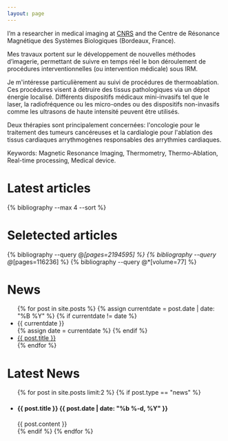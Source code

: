 ```yaml
---
layout: page
---
```


[# Reproducible Science is good. Replicated Science is better.]::

<!---
# Bla Bla
-->

I’m a researcher in medical imaging at [CNRS](https://www.cnrs.fr/fr/page-daccueil) and the Centre de Résonance Magnétique des Systèmes Biologiques (Bordeaux, France).

Mes travaux portent sur le développement de nouvelles méthodes d’imagerie, permettant de suivre en temps réel le bon déroulement de procédures interventionnelles (ou intervention médicale) sous IRM. 

Je m'intéresse particulièrement au suivi de procédures de thermoablation. Ces procédures visent à détruire des tissus pathologiques via un dépot énergie localisé. Différents dispositifs médicaux mini-invasifs tel que le laser, la radiofréquence ou les micro-ondes ou des dispositifs non-invasifs comme les ultrasons de haute intensité peuvent être utilisés. 

Deux thérapies sont principalement concernées: l'oncologie pour le traitement des tumeurs cancéreuses et la cardialogie pour l'ablation des tissus cardiaques arrythmogènes responsables des arrythmies cardiaques. 

Keywords: Magnetic Resonance Imaging, Thermometry, Thermo-Ablation, Real-time processing, Medical device.

<!---
ReScience C is collaborative and open by design. Everything can be forked and
modified. Don't hesitate to [write a submission](write), [join us](faq) and
to [become a reviewer](https://valeryozenne.github.io/board/).
-->



# Latest articles

{% bibliography --max 4 --sort %}

# Seletected articles

{% bibliography --query @*[pages=2194595] %}
{% bibliography --query @*[pages=116236] %}
{% bibliography --query @*[volume=77]  %}

# News


<ul>
{% for post in site.posts %}
  {% assign currentdate = post.date | date: "%B %Y" %}
  {% if currentdate != date %}
    <li id="y{{currentdate}}">{{ currentdate }}</li>
    {% assign date = currentdate %} 
  {% endif %}
    <li><a href="{{ post.url }}">{{ post.title }}</a></li>
{% endfor %}
</ul>

<!---
# News


<ul class="post-list">
  {% for post in site.posts %}
  {% if post.type == "news" %}
  <li>
    <h2>{{ post.title }}
    <span class="post-meta">{{ post.date | date: "%b %-d, %Y" }}</span></h2>
    {{ post.content }}
  </li>
  {% endif %}
  {% endfor %}
</ul>
-->



# Latest News
<ul class="post-list">
  {% for post in site.posts limit:2 %}
  {% if post.type == "news" %}
  <li>
    <h4>{{ post.title }}
    <span class="post-meta">{{ post.date | date: "%b %-d, %Y" }}</span></h4>
    {{ post.content }}
  </li>
  {% endif %}
  {% endfor %}
</ul>


